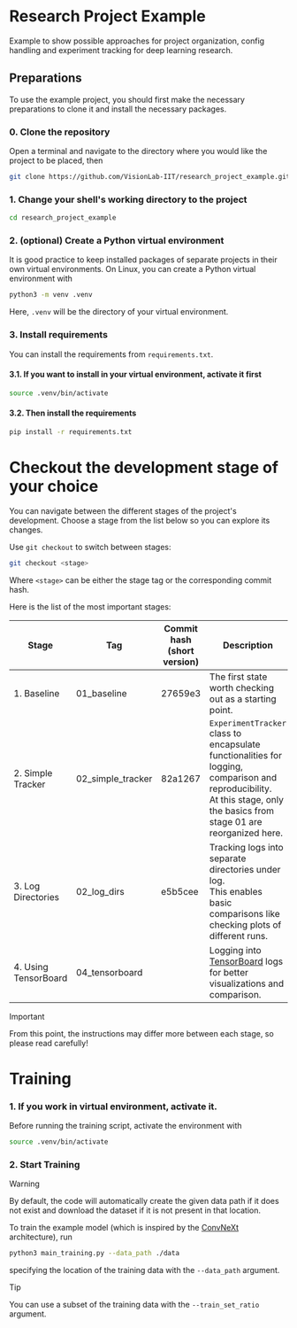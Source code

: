 # Research Project Example
Example to show possible approaches for project organization, config handling and experiment tracking for deep learning research.

## Preparations
To use the example project, you should first make the necessary preparations to clone it and install the necessary packages.

### 0. Clone the repository
Open a terminal and navigate to the directory where you would like the project to be placed, then
```bash
git clone https://github.com/VisionLab-IIT/research_project_example.git
```
### 1. Change your shell's working directory to the project
```bash
cd research_project_example
```

### 2. (optional) Create a Python virtual environment
It is good practice to keep installed packages of separate projects in their own virtual environments. On Linux, you can create a Python virtual environment with
```bash
python3 -m venv .venv
```
Here, `.venv` will be the directory of your virtual environment. 

### 3. Install requirements
You can install the requirements from `requirements.txt`.

#### 3.1. If you want to install in your virtual environment, activate it first
```bash
source .venv/bin/activate
```
#### 3.2. Then install the requirements
```bash
pip install -r requirements.txt
```

# Checkout the development stage of your choice
You can navigate between the different stages of the project's development. Choose a stage from the list below so you can explore its changes.

Use `git checkout` to switch between stages:
```bash
git checkout <stage>
```
Where `<stage>` can be either the stage tag or the corresponding commit hash.

Here is the list of the most important stages:

| Stage | Tag | Commit hash (short version) | Description |
|-------|---------------------|------|--------|
| 1. Baseline | 01_baseline | 27659e3 | The first state worth checking out as a starting point. |
| 2. Simple Tracker | 02_simple_tracker | 82a1267 | `ExperimentTracker` class to encapsulate functionalities for logging, comparison and reproducibility. <br>At this stage, only the basics from stage 01 are reorganized here. |
| 3. Log Directories | 02_log_dirs | e5b5cee | Tracking logs into separate directories under log. <br>This enables basic comparisons like checking plots of different runs. |
| 4. Using TensorBoard | 04_tensorboard |  | Logging into [TensorBoard](https://www.tensorflow.org/tensorboard) logs for better visualizations and comparison.|

> [!IMPORTANT]
> From this point, the instructions may differ more between each stage, so please read carefully!
# Training

### 1. If you work in virtual environment, activate it.
Before running the training script, activate the environment with
```bash
source .venv/bin/activate
```

### 2. Start Training
> [!WARNING]
> By default, the code will automatically create the given data path if it does not exist and download the dataset if it is not present in that location.

To train the example model (which is inspired by the [ConvNeXt](https://openaccess.thecvf.com/content/CVPR2022/papers/Liu_A_ConvNet_for_the_2020s_CVPR_2022_paper.pdf) architecture), run
```bash
python3 main_training.py --data_path ./data
```
specifying the location of the training data with the `--data_path` argument. 
> [!TIP]
> You can use a subset of the training data with the `--train_set_ratio` argument.